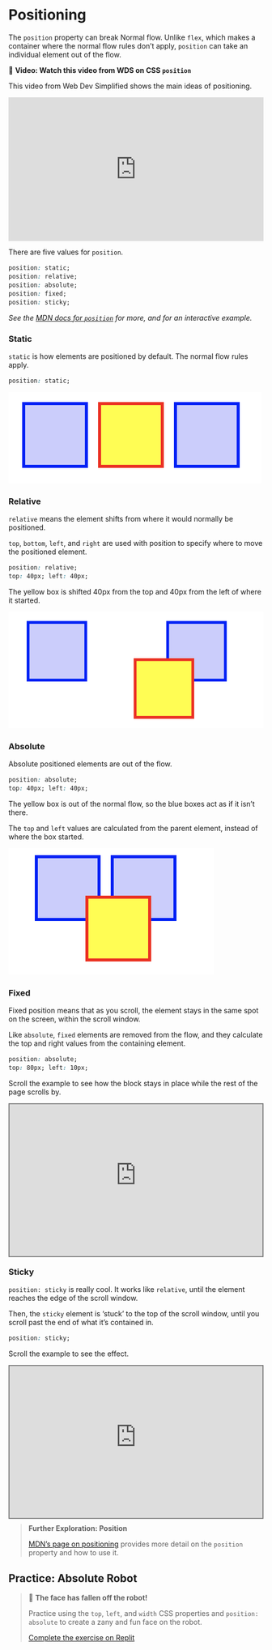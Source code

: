 # Positioning

The `position` property can break Normal flow. Unlike `flex`, which makes a container where the normal flow rules don’t apply, `position` can take an individual element out of the flow.

<aside>

🎥 **Video: Watch this video from WDS on CSS `position`**

This video from Web Dev Simplified shows the main ideas of positioning.

<div style="position: relative; padding-bottom: 56.25%; height: 0;"><iframe src="https://www.youtube.com/embed/jx5jmI0UlXU?start=15" title="YouTube video player" frameborder="0" allow="accelerometer; autoplay; clipboard-write; encrypted-media; gyroscope; picture-in-picture" allowfullscreen style="position: absolute; top: 0; left: 0; width: 100%; height: 100%;"></iframe></div>

</aside>

There are five values for `position`.

```css
position: static;
position: relative;
position: absolute;
position: fixed;
position: sticky;
```

*See the [MDN docs for `position`](https://developer.mozilla.org/en-US/docs/Web/CSS/position) for more, and for an interactive example.*

### Static

`static` is how elements are positioned by default. The normal flow rules apply.

```css
position: static;
```

![normal static position](./positioning/three-blocks.png)

### Relative

`relative` means the element shifts from where it would normally be positioned.

`top`, `bottom`, `left`, and `right` are used with position to specify where to move the positioned element.

```css
position: relative;
top: 40px; left: 40px;
```

The yellow box is shifted 40px from the top and 40px from the left of where it started.

![box is shifted out from flow](./positioning/moved-from-flow.png)

### Absolute

Absolute positioned elements are out of the flow.

```css
position: absolute;
top: 40px; left: 40px;
```

The yellow box is out of the normal flow, so the blue boxes act as if it isn’t there.

The `top` and `left` values are calculated from the parent element, instead of where the box started.

![Box is out of the flow](./positioning/out-of-flow.png)

### Fixed

Fixed position means that as you scroll, the element stays in the same spot on the screen, within the scroll window.

Like `absolute`, `fixed` elements are removed from the flow, and they calculate the top and right values from the containing element.

```css
position: absolute;
top: 80px; left: 10px;
```

Scroll the example to see how the block stays in place while the rest of the page scrolls by.

<div style="position: relative; height: 300px; width: 500px;"><iframe src="https://yari-demos.prod.mdn.mozit.cloud/en-US/docs/Web/CSS/position/_sample_.fixed_positioning.html" frameborder="0" webkitallowfullscreen mozallowfullscreen allowfullscreen style="position: absolute; top: 0; left: 0; width: 100%; height: 100%;border: 2px solid grey;"></iframe></div>

### Sticky

`position: sticky` is really cool. It works like `relative`, until the element reaches the edge of the scroll window.

Then, the `sticky` element is ‘stuck’ to the top of the scroll window, until you scroll past the end of what it’s contained in.

```css
position: sticky;
```

Scroll the example to see the effect.

<div style="position: relative; height: 300px; width: 500px;"><iframe src="https://yari-demos.prod.mdn.mozit.cloud/en-US/docs/Learn/CSS/CSS_layout/Positioning/_sample_.basic_example.html" frameborder="0" webkitallowfullscreen mozallowfullscreen allowfullscreen style="position: absolute; top: 0; left: 0; width: 100%; height: 100%;border: 2px solid grey;"></iframe></div>

> **Further Exploration: Position**
>
> [MDN’s page on positioning](https://developer.mozilla.org/en-US/docs/Learn/CSS/CSS_layout/Positioning) provides more detail on the `position` property and how to use it.

## Practice: Absolute Robot

> 🤖 **The face has fallen off the robot!**
>
> Practice using the `top`, `left`, and `width` CSS properties and `position: absolute` to create a zany and fun face on the robot.
>
> [Complete the exercise on Replit](https://replit.com/team/tk10-wf/Absolute-Position-Make-a-Robot)